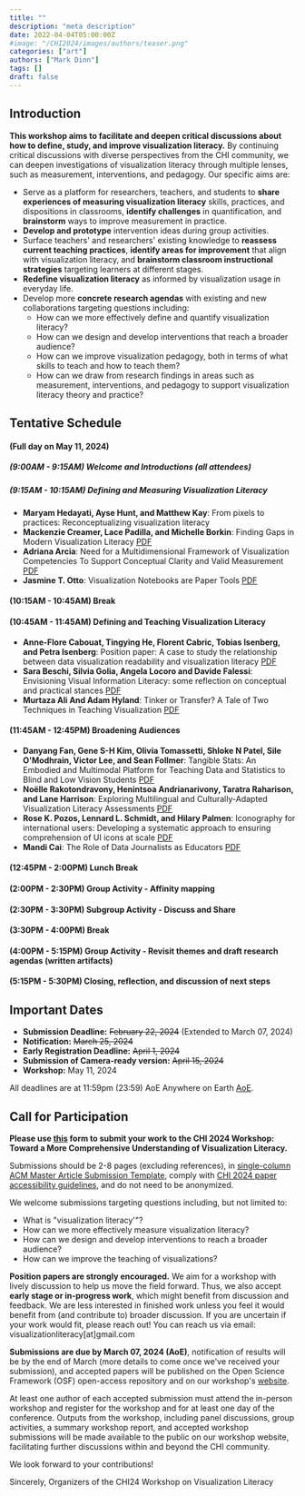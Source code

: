 ```yaml
---
title: ""
description: "meta description"
date: 2022-04-04T05:00:00Z
#image: "/CHI2024/images/authors/teaser.png"
categories: ["art"]
authors: ["Mark Dinn"]
tags: []
draft: false
---
```


[//]: # (- **When:** TBD)

[//]: # (- **Where:** Hawaiʻi Convention Center on the island of Oʻahu, Hawaiʻi, USA)

[//]: # (- **Contact:** visualizationliteracy[at]gmail.com)


## Introduction
**This workshop aims to facilitate and deepen critical discussions about how to define, study, and improve visualization literacy.** 
By continuing critical discussions with diverse perspectives from the CHI community, we can deepen investigations of visualization literacy through multiple lenses, such as measurement, interventions, and pedagogy. Our specific aims are:

- Serve as a platform for researchers, teachers, and students to **share experiences of measuring visualization literacy** skills, practices, and dispositions in classrooms, **identify challenges** in quantification, and **brainstorm** ways to improve measurement in practice.
- **Develop and prototype** intervention ideas during group activities.
- Surface teachers' and researchers' existing knowledge to **reassess current teaching practices**, **identify areas for improvement** that align with visualization literacy, and **brainstorm classroom instructional strategies** targeting learners at different stages.
- **Redefine visualization literacy** as informed by visualization usage in everyday life.
- Develop more **concrete research agendas** with existing and new collaborations targeting questions including:
  - How can we more effectively define and quantify visualization literacy?
  - How can we design and develop interventions that reach a broader audience?
  - How can we improve visualization pedagogy, both in terms of what skills to teach and how to teach them?
  - How can we draw from research findings in areas such as measurement, interventions, and pedagogy to support visualization literacy theory and practice?


## Tentative Schedule
#### (Full day on May 11, 2024)

##### (9:00AM - 9:15AM) Welcome and Introductions (all attendees)

##### (9:15AM - 10:15AM) Defining and Measuring Visualization Literacy

- **Maryam Hedayati, Ayse Hunt, and Matthew Kay**: From pixels to practices: Reconceptualizing visualization literacy
- **Mackenzie Creamer, Lace Padilla, and Michelle Borkin**: Finding Gaps in Modern Visualization Literacy [PDF](https://osf.io/preprints/osf/jy9v2)
- **Adriana Arcia**: Need for a Multidimensional Framework of Visualization Competencies To Support Conceptual Clarity and Valid Measurement [PDF](https://osf.io/preprints/osf/syjmw)
- **Jasmine T. Otto**: Visualization Notebooks are Paper Tools [PDF](https://osf.io/z2u3w)

#### (10:15AM - 10:45AM) Break

#### (10:45AM - 11:45AM) Defining and Teaching Visualization Literacy

- **Anne-Flore Cabouat, Tingying He, Florent Cabric, Tobias Isenberg, and Petra Isenberg**: Position paper: A case to study the relationship between data visualization readability and visualization literacy [PDF](https://hal.science/hal-04523790)
- **Sara Beschi, Silvia Golia, Angela Locoro and Davide Falessi**: Envisioning Visual Information Literacy: some reflection on conceptual and practical stances [PDF](https://osf.io/kbaes)
- **Murtaza Ali And Adam Hyland**: Tinker or Transfer? A Tale of Two Techniques in Teaching Visualization [PDF](https://arxiv.org/abs/2404.10967)

#### (11:45AM - 12:45PM) Broadening Audiences

- **Danyang Fan, Gene S-H Kim, Olivia Tomassetti, Shloke N Patel, Sile O'Modhrain, Victor Lee, and Sean Follmer**: Tangible Stats: An Embodied and Multimodal Platform for Teaching Data and Statistics to Blind and Low Vision Students [PDF](https://osf.io/preprints/osf/t9fk2)
- **Noëlle Rakotondravony, Henintsoa Andrianarivony, Taratra Raharison, and Lane Harrison**: Exploring Multilingual and Culturally-Adapted Visualization Literacy Assessments [PDF](https://osf.io/wp6ev)
- **Rose K. Pozos, Lennard L. Schmidt, and Hilary Palmen**: Iconography for international users: Developing a systematic approach to ensuring comprehension of UI icons at scale [PDF](https://osf.io/cb643?view_only=9e756cdf93f3417988eb101bc9fdb483)
- **Mandi Cai**: The Role of Data Journalists as Educators [PDF](https://osf.io/preprints/osf/apzs9)

#### (12:45PM - 2:00PM) Lunch Break

#### (2:00PM - 2:30PM) Group Activity - Affinity mapping

#### (2:30PM - 3:30PM) Subgroup Activity - Discuss and Share

#### (3:30PM - 4:00PM) Break

#### (4:00PM - 5:15PM) Group Activity - Revisit themes and draft research agendas (written artifacts)

#### (5:15PM - 5:30PM) Closing, reflection, and discussion of next steps


## Important Dates
- **Submission Deadline:** ~~February 22, 2024~~ (Extended to March 07, 2024)
- **Notification:** ~~March 25, 2024~~
- **Early Registration Deadline:** ~~April 1, 2024~~
- **Submission of Camera-ready version:** ~~April 15, 2024~~
- **Workshop:** May 11, 2024

All deadlines are at 11:59pm (23:59) AoE Anywhere on Earth [AoE](https://time.is/Anywhere_on_Earth).

## Call for Participation
**Please use [this](https://forms.gle/URKJaYTLZbwEGRSZA) form to submit your work to the CHI 2024 Workshop: Toward a More Comprehensive Understanding of Visualization Literacy.**

Submissions should be 2-8 pages (excluding references), in [single-column ACM Master Article Submission Template]( https://chi2024.acm.org/submission-guides/chi-publication-formats/ ), comply with [CHI 2024 paper accessibility guidelines](https://sigchi.org/resources/guides-for-authors/accessibility/), and do not need to be anonymized.

We welcome submissions targeting questions including, but not limited to:
- What is "visualization literacy'"?
- How can we more effectively measure visualization literacy?
- How can we design and develop interventions to reach a broader audience?
- How can we improve the teaching of visualizations?

**Position papers are strongly encouraged.** We aim for a workshop with lively discussion to help us move the field forward. Thus, we also accept **early stage or in-progress work**, which might benefit from discussion and feedback. We are less interested in finished work unless you feel it would benefit from (and contribute to) broader discussion. If you are uncertain if your work would fit, please reach out! You can reach us via email: visualizationliteracy[at]gmail.com

**Submissions are due by March 07, 2024 (AoE)**, notification of results will be by the end of March (more details to come once we've received your submission), and accepted papers will be published on the Open Science Framework (OSF) open-access repository and on our workshop's [website](https://visualization-literacy.github.io/CHI2024/resources/).

At least one author of each accepted submission must attend the in-person workshop and register for the workshop and for at least one day of the conference. Outputs from the workshop, including panel discussions, group activities, a summary workshop report, and accepted workshop submissions will be made available to the public on our workshop website, facilitating further discussions within and beyond the CHI community.

We look forward to your contributions!

Sincerely,
Organizers of the CHI24 Workshop on Visualization Literacy

